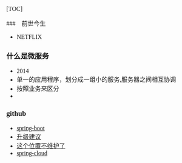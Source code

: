 <font face="Simsun" size=3>

[TOC]

###　前世今生

- NETFLIX

### 什么是微服务

- 2014
- 单一的应用程序，划分成一组小的服务,服务器之间相互协调
- 按照业务来区分
- 

### github

- [spring-boot](https://github.com/spring-projects/spring-boot)
- [升级建议](https://github.com/spring-projects/spring-boot/wiki/Spring-Boot-2.0-Migration-Guide)
- [这个位置不维护了](https://github.com/spring-projects/spring-cloud)
- [spring-cloud](https://github.com/spring-cloud)


</font>